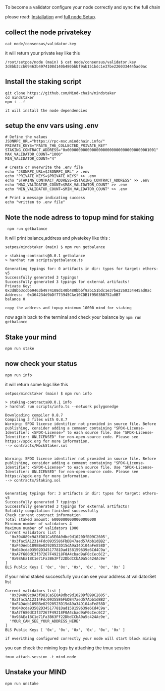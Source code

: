 To become a validator configure your node correctly and sync the full chain 


 please read: [Installation](/docs/get-started/installation) and [full node Setup](/docs/get-started/full-node-deployment).


 ## collect the node privatekey 

 ```shell
 cat node/consensus/validator.key

```

it will return your private key like this 
```shell
/root/setpos/node (main) $ cat node/consensus/validator.key
3d8bb3ccb69463b4974108d140b480bbbf9ab151bdc1e37be2260334445ad0ac
```

 ## Install the staking script 

```shell
git clone https://github.com/Mind-chain/mindstaker
cd mindstaker 
npm i --f 
```
`it will install the node dependencies`

## setup the env vars using .env

```shell
# Define the values
JSONRPC_URL="https://rpc-msc.mindchain.info/"
PRIVATE_KEYS="PASTE_THE_COLLECTED_PRIVATE_KEY"
STAKING_CONTRACT_ADDRESS="0x0000000000000000000000000000000000001001"
MAX_VALIDATOR_COUNT="1000"
MIN_VALIDATOR_COUNT="4"

# Create or overwrite the .env file
echo "JSONRPC_URL=$JSONRPC_URL" > .env
echo "PRIVATE_KEYS=$PRIVATE_KEYS" >> .env
echo "STAKING_CONTRACT_ADDRESS=$STAKING_CONTRACT_ADDRESS" >> .env
echo "MAX_VALIDATOR_COUNT=$MAX_VALIDATOR_COUNT" >> .env
echo "MIN_VALIDATOR_COUNT=$MIN_VALIDATOR_COUNT" >> .env

# Print a message indicating success
echo "written to .env file"

```

## Note the node adress to topup mind for staking 

```shell
 npm run getbalance
```
it will print balance,address and pivatekey like this :

```shell
setpos/mindstaker (main) $ npm run getbalance

> staking-contracts@0.0.1 getbalance
> hardhat run scripts/getbalance.ts

Generating typings for: 0 artifacts in dir: types for target: ethers-v5
Successfully generated 3 typings!
Successfully generated 3 typings for external artifacts!
Private Key:  0x3d8bb3ccb69463b4974108d140b480bbbf9ab151bdc1e37be2260334445ad0ac
Address:  0x364234d9bDf773945CAe10CDB1f9503B0752a0B7
balance 0
```
 
``copy the address and topup minimum 10000 mind for staking
``

now again back to the terminal and check your balance by ``npm run getbalance``


## Stake your mind 
```shell
npm run stake 
```

## now check your status 

```shell
npm run info 
```
it will return some logs like this 
```shell
setpos/mindstaker (main) $ npm run info 

> staking-contracts@0.0.1 info
> hardhat run scripts/info.ts --network polygonedge

Downloading compiler 0.8.7
Compiling 3 files with 0.8.7
Warning: SPDX license identifier not provided in source file. Before publishing, consider adding a comment containing "SPDX-License-Identifier: <SPDX-License>" to each source file. Use "SPDX-License-Identifier: UNLICENSED" for non-open-source code. Please see https://spdx.org for more information.
--> contracts/MockStaker.sol


Warning: SPDX license identifier not provided in source file. Before publishing, consider adding a comment containing "SPDX-License-Identifier: <SPDX-License>" to each source file. Use "SPDX-License-Identifier: UNLICENSED" for non-open-source code. Please see https://spdx.org for more information.
--> contracts/Staking.sol


Generating typings for: 3 artifacts in dir: types for target: ethers-v5
Successfully generated 7 typings!
Successfully generated 3 typings for external artifacts!
Solidity compilation finished successfully
Check current contract information
Total staked amount: 60000000000000000000
Minimum number of validators 4
Maximum number of validators 1000
Current validators list [
  '0x394089c9A3fD81Ca5E0A9dbc9d1020DfB99C2605',
  '0x3fac5A12314Fdc0935586FbDB47aed57Abb1dBB2',
  '0xF4DAeb189BBe02920523D15dA9a34D104aFe858D',
  '0x040cda93502D34517781Dad158159639e6Cd4C9a',
  '0xA7f680dC3f37267F49218F0A4cbad9aF0cCec6C2',
  '0x98AEa18C1e71Fa3B63Ff22DbdCCbA0a5c424Ac9e'
]
BLS Public Keys [ '0x', '0x', '0x', '0x', '0x', '0x' ]
```

if your mind staked successfully you can see your address at validatorSet list 
```shell
Current validators list [
  '0x394089c9A3fD81Ca5E0A9dbc9d1020DfB99C2605',
  '0x3fac5A12314Fdc0935586FbDB47aed57Abb1dBB2',
  '0xF4DAeb189BBe02920523D15dA9a34D104aFe858D',
  '0x040cda93502D34517781Dad158159639e6Cd4C9a',
  '0xA7f680dC3f37267F49218F0A4cbad9aF0cCec6C2',
  '0x98AEa18C1e71Fa3B63Ff22DbdCCbA0a5c424Ac9e',
  'YOUR_CAN_SEE_YOUR_ADDRESS_HERE'
]
BLS Public Keys [ '0x', '0x', '0x', '0x', '0x', '0x' ]
```
``if everithing configured correctly your node will start block mining ``

you can check the mining logs by attaching the tmux session 

```shell
tmux attach-session -t mind-node
```

## Unstake your MIND
```shell
npm run unstake 
```